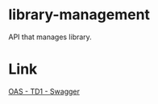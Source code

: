 # library-management

API that manages library.

# Link

[OAS - TD1 - Swagger](https://petstore.swagger.io/?url=https://raw.githubusercontent.com/Lalaina0904/library-management/TD1/docs/api.yml)

